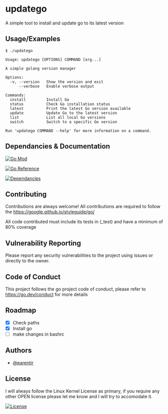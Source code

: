 # updatego

A simple tool to install and update go to its latest version

## Usage/Examples
```
$ ./updatego 

Usage: updatego [OPTIONS] COMMAND [arg...]

A simple golang version manager
                  
Options:          
  -v, --version   Show the version and exit
      --verbose   Enable verbose output
                  
Commands:         
  install         Install Go
  status          Check Go installation status
  latest          Print the latest Go version available
  update          Update Go to the latest version
  list            List all local Go versions
  switch          Switch to a specific Go version
                  
Run 'updatego COMMAND --help' for more information on a command.
```


## Dependancies & Documentation
[![Go Mod](https://img.shields.io/github/go-mod/go-version/earentir/updatego)]()

[![Go Reference](https://pkg.go.dev/badge/github.com/earentir/updatego.svg)](https://pkg.go.dev/github.com/earentir/updatego)

[![Dependancies](https://img.shields.io/librariesio/github/earentir/updatego)]()

## Contributing

Contributions are always welcome!
All contributions are required to follow the https://google.github.io/styleguide/go/

All code contributed must include its tests in (_test) and have a minimum of 80% coverage

## Vulnerability Reporting

Please report any security vulnerabilities to the project using issues or directly to the owner.

## Code of Conduct
 This project follows the go project code of conduct, please refer to https://go.dev/conduct for more details

## Roadmap
- [x] Check paths
- [x] Install go
- [ ] make changes in bashrc

## Authors

- [@earentir](https://www.github.com/earentir)

## License

I will always follow the Linux Kernel License as primary, if you require any other OPEN license please let me know and I will try to accomodate it.

[![License](https://img.shields.io/github/license/earentir/gitearelease)](https://opensource.org/license/gpl-2-0)
